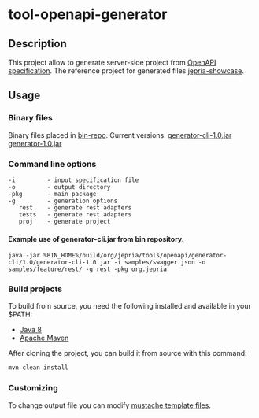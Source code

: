 # tool-openapi-generator

## Description
This project allow to generate server-side project from [OpenAPI specification](https://github.com/OAI/OpenAPI-Specification).
The reference project for generated files [jepria-showcase](https://github.com/Jepria/jepria-showcase/tree/master/module/JepRiaShowcase).

## Usage
### Binary files
Binary files placed in [bin-repo](https://github.com/Jepria/bin-repo).
Current versions: 
  [generator-cli-1.0.jar](https://github.com/Jepria/bin-repo/blob/master/build/org/jepria/tools/openapi/generator-cli/1.0/generator-cli-1.0.jar)
  [generator-1.0.jar](https://github.com/Jepria/bin-repo/blob/master/build/org/jepria/tools/openapi/generator/1.0/generator-1.0.jar)
### Command line options
```
-i         - input specification file
-o         - output directory
-pkg       - main package
-g         - generation options
   rest    - generate rest adapters
   tests   - generate rest adapters 
   proj    - generate project
```

#### Example use of generator-cli.jar from bin repository.
```
java -jar %BIN_HOME%/build/org/jepria/tools/openapi/generator-cli/1.0/generator-cli-1.0.jar -i samples/swagger.json -o samples/feature/rest/ -g rest -pkg org.jepria
```
### Build projects
To build from source, you need the following installed and available in your $PATH:
* [Java 8](https://www.oracle.com/technetwork/java/index.html)
* [Apache Maven ](https://maven.apache.org/)

After cloning the project, you can build it from source with this command:
```sh
mvn clean install
```
### Customizing
To change output file you can modify [mustache template files](https://github.com/Jepria/tool-openapi-generator/tree/master/modules/tool-openapi-generator/src/main/resources/mustache-templates).

